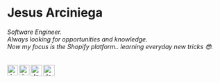
# Jesus Arciniega&nbsp;

<p>
  <em>
    Software Engineer.<br>
    Always looking for opportunities and knowledge.<br>
    Now my focus is the Shopify platform.. learning everyday new tricks 😎.<br><br>
<br>

  <a href="https://arciniega.dev">
    <img align="left" alt="Jesus Arciniega | Web" width="24px" src="https://cdn.pixabay.com/photo/2013/07/12/15/53/globe-150498_960_720.png" />
  </a>
  <a href="https://in.linkedin.com/in/jesusarciniega">
    <img align="left" alt="Jesus Arciniega | Linkedin" width="24px" src="https://images.vexels.com/media/users/3/137382/isolated/preview/c59b2807ea44f0d70f41ca73c61d281d-icono-de-linkedin-logo-by-vexels.png" />
  </a>
  <a href="https://twitter.com/devjesusarc">
    <img align="left" alt="Jesus Arciniega | Twitter" width="26px" src="https://assets.stickpng.com/images/580b57fcd9996e24bc43c53e.png" />
  </a>
  <a href="mailto:jesus@arciniega.dev">
    <img align="left" alt="Jesus Arciniega | Gmail" width="26px" src="https://logos-marcas.com/wp-content/uploads/2020/11/Gmail-Logo.png" />
  </a>
